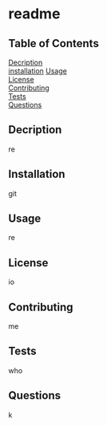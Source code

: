 # readme
## Table of Contents  
[Decription](#decription)  
[installation](#installation) 
[Usage](#usage)  
[License](#license)   
[Contributing](#contributing)  
[Tests](#tests)   
[Questions](#questions) 
## Decription
re
## Installation
git
## Usage
re
## License
io
## Contributing
me
## Tests
who
## Questions
k
